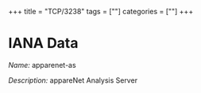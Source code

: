 +++
title = "TCP/3238"
tags = [""]
categories = [""]
+++

# IANA Data

_Name:_ apparenet-as

_Description:_ appareNet Analysis Server

